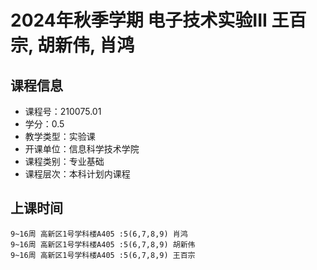 # 2024年秋季学期 电子技术实验III 王百宗, 胡新伟, 肖鸿






## 课程信息

- 课程号：210075.01
- 学分：0.5
- 教学类型：实验课
- 开课单位：信息科学技术学院
- 课程类别：专业基础
- 课程层次：本科计划内课程

## 上课时间

```
9~16周 高新区1号学科楼A405 :5(6,7,8,9) 肖鸿
9~16周 高新区1号学科楼A405 :5(6,7,8,9) 胡新伟
9~16周 高新区1号学科楼A405 :5(6,7,8,9) 王百宗
```


